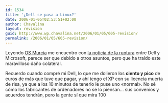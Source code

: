 ```yaml
---
id: 1534
title: '¿Dell se pasa a Linux?'
date: 2006-01-05T02:53:51+02:00
author: Chavalina
layout: revision
guid: http://www.wp.chavalina.net/2006/01/05/605-revision/
permalink: /2006/01/05/605-revision/
---
```

Leyendo <a href="http://osmurcia.org/osmurcia/index.php?title=dell_se_pasa_a_linux&more=1&c=1&tb=1&pb=1" target="_blank">OS Murcia</a> me encuentro con <a href="http://somoslibres.org/modules.php?name=News&file=article&sid=831" target="_blank">la noticia de la ruptura</a> entre Dell y Microsoft, parece ser que debido a otros asuntos, pero que ha traído este maravilloso daño colateral.

Recuerdo cuando compré mi Dell, lo que me dolieron los **ciento y pico** de euros de más que tuve que pagar, y ahí tengo el XP con su licencia muerta de risa, ya que a los 10 minutos de tenerlo le puse uno «normal». No sé cómo los fabricantes de ordenadores no se lo piensan… sus convenios y acuerdos tendrán, pero la gente sí que mira 100